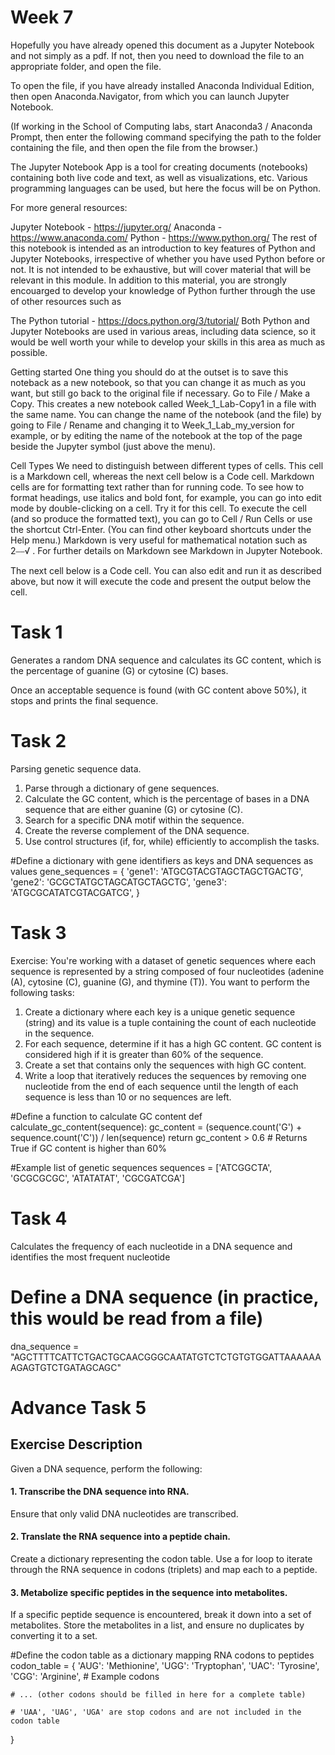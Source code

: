 # Week 7

Hopefully you have already opened this document as a Jupyter Notebook and not simply as a pdf. If not, then you need to download the file to an appropriate folder, and open the file.

To open the file, if you have already installed Anaconda Individual Edition, then open Anaconda.Navigator, from which you can launch Jupyter Notebook.

(If working in the School of Computing labs, start Anaconda3 / Anaconda Prompt, then enter the following command specifying the path to the folder containing the file, and then open the file from the browser.)

The Jupyter Notebook App is a tool for creating documents (notebooks) containing both live code and text, as well as visualizations, etc. Various programming languages can be used, but here the focus will be on Python.

For more general resources:

Jupyter Notebook - https://jupyter.org/
Anaconda - https://www.anaconda.com/
Python - https://www.python.org/
The rest of this notebook is intended as an introduction to key features of Python and Jupyter Notebooks, irrespective of whether you have used Python before or not. It is not intended to be exhaustive, but will cover material that will be relevant in this module. In addition to this material, you are strongly encouarged to develop your knowledge of Python further through the use of other resources such as

The Python tutorial - https://docs.python.org/3/tutorial/
Both Python and Jupyter Notebooks are used in various areas, including data science, so it would be well worth your while to develop your skills in this area as much as possible.

Getting started
One thing you should do at the outset is to save this noteback as a new notebook, so that you can change it as much as you want, but still go back to the original file if necessary. Go to File / Make a Copy. This creates a new notebook called Week_1_Lab-Copy1 in a file with the same name. You can change the name of the notebook (and the file) by going to File / Rename and changing it to Week_1_Lab_my_version for example, or by editing the name of the notebook at the top of the page beside the Jupyter symbol (just above the menu).

Cell Types
We need to distinguish between different types of cells. This cell is a Markdown cell, whereas the next cell below is a Code cell. Markdown cells are for formatting text rather than for running code. To see how to format headings, use italics and bold font, for example, you can go into edit mode by double-clicking on a cell. Try it for this cell. To execute the cell (and so produce the formatted text), you can go to Cell / Run Cells or use the shortcut Ctrl-Enter. (You can find other keyboard shortcuts under the Help menu.) Markdown is very useful for mathematical notation such as  2⎯⎯√
 . For further details on Markdown see Markdown in Jupyter Notebook.

The next cell below is a Code cell. You can also edit and run it as described above, but now it will execute the code and present the output below the cell.

# Task 1

Generates a random DNA sequence and calculates its GC content, which is the percentage of guanine (G) or cytosine (C) bases.

Once an acceptable sequence is found (with GC content above 50%), it stops and prints the final sequence. 

# Task 2

Parsing genetic sequence data.

1. Parse through a dictionary of gene sequences.
2. Calculate the GC content, which is the percentage of bases in a DNA sequence that are either guanine (G) or cytosine (C).
3. Search for a specific DNA motif within the sequence.
4. Create the reverse complement of the DNA sequence.
5. Use control structures (if, for, while) efficiently to accomplish the tasks.

#Define a dictionary with gene identifiers as keys and DNA sequences as values
gene_sequences = {
    'gene1': 'ATGCGTACGTAGCTAGCTGACTG',
    'gene2': 'GCGCTATGCTAGCATGCTAGCTG',
    'gene3': 'ATGCGCATATCGTACGATCG',
}

# Task 3 

Exercise: You're working with a dataset of genetic sequences where each sequence is represented by a string composed of four nucleotides (adenine (A), cytosine (C), guanine (G), and thymine (T)). You want to perform the following tasks:

1. Create a dictionary where each key is a unique genetic sequence (string) and its value is a tuple containing the count of each nucleotide in the sequence.
2. For each sequence, determine if it has a high GC content. GC content is considered high if it is greater than 60% of the sequence.
3. Create a set that contains only the sequences with high GC content.
4. Write a loop that iteratively reduces the sequences by removing one nucleotide from the end of each sequence until the length of each sequence is less than 10 or no sequences are left.

#Define a function to calculate GC content
def calculate_gc_content(sequence):
    gc_content = (sequence.count('G') + sequence.count('C')) / len(sequence)
    return gc_content > 0.6  # Returns True if GC content is higher than 60%

#Example list of genetic sequences
sequences = ['ATCGGCTA', 'GCGCGCGC', 'ATATATAT', 'CGCGATCGA']

# Task 4

Calculates the frequency of each nucleotide in a DNA sequence and identifies the most frequent nucleotide

# Define a DNA sequence (in practice, this would be read from a file)
dna_sequence = "AGCTTTTCATTCTGACTGCAACGGGCAATATGTCTCTGTGTGGATTAAAAAAAGAGTGTCTGATAGCAGC"

# Advance Task 5

## Exercise Description
Given a DNA sequence, perform the following:

#### 1. Transcribe the DNA sequence into RNA.

Ensure that only valid DNA nucleotides are transcribed.
   
   
#### 2. Translate the RNA sequence into a peptide chain.

Create a dictionary representing the codon table.
Use a for loop to iterate through the RNA sequence in codons (triplets) and map each to a peptide.
   
#### 3. Metabolize specific peptides in the sequence into metabolites.

If a specific peptide sequence is encountered, break it down into a set of metabolites.
Store the metabolites in a list, and ensure no duplicates by converting it to a set.

#Define the codon table as a dictionary mapping RNA codons to peptides
codon_table = {
    'AUG': 'Methionine', 'UGG': 'Tryptophan', 'UAC': 'Tyrosine', 'CGG': 'Arginine', # Example codons
    
    # ... (other codons should be filled in here for a complete table)
    
    # 'UAA', 'UAG', 'UGA' are stop codons and are not included in the codon table
    
}


